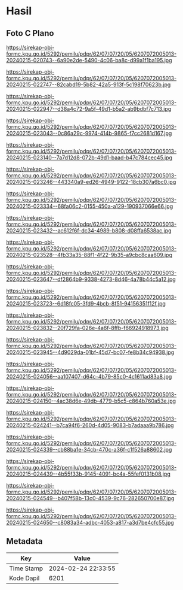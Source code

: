 # Hasil

## Foto C Plano

https://sirekap-obj-formc.kpu.go.id/5292/pemilu/pdpr/62/07/07/20/05/6207072005013-20240215-020743--6a90e2de-5490-4c06-ba8c-d99a1f1ba195.jpg

https://sirekap-obj-formc.kpu.go.id/5292/pemilu/pdpr/62/07/07/20/05/6207072005013-20240215-022747--82cabd19-5b82-42a5-913f-5c198f70623b.jpg

https://sirekap-obj-formc.kpu.go.id/5292/pemilu/pdpr/62/07/07/20/05/6207072005013-20240215-022947--d38a4c72-9a5f-49d1-b5a2-ab9bdbf7c713.jpg

https://sirekap-obj-formc.kpu.go.id/5292/pemilu/pdpr/62/07/07/20/05/6207072005013-20240215-023043--0c86a29c-9974-414b-9865-f7cc2681d167.jpg

https://sirekap-obj-formc.kpu.go.id/5292/pemilu/pdpr/62/07/07/20/05/6207072005013-20240215-023140--7a7d12d8-072b-49d1-baad-b47c784cec45.jpg

https://sirekap-obj-formc.kpu.go.id/5292/pemilu/pdpr/62/07/07/20/05/6207072005013-20240215-023246--443340a9-ed26-4949-9122-18cb307a6bc0.jpg

https://sirekap-obj-formc.kpu.go.id/5292/pemilu/pdpr/62/07/07/20/05/6207072005013-20240215-023334--68fa06c2-0155-450a-a129-190937066e66.jpg

https://sirekap-obj-formc.kpu.go.id/5292/pemilu/pdpr/62/07/07/20/05/6207072005013-20240215-023432--ac612f6f-dc34-4989-b808-d08ffa6538ac.jpg

https://sirekap-obj-formc.kpu.go.id/5292/pemilu/pdpr/62/07/07/20/05/6207072005013-20240215-023528--4fb33a35-88f1-4f22-9b35-a9cbc8caa609.jpg

https://sirekap-obj-formc.kpu.go.id/5292/pemilu/pdpr/62/07/07/20/05/6207072005013-20240215-023647--df2864b9-9338-4273-8d46-4a78b44c5a12.jpg

https://sirekap-obj-formc.kpu.go.id/5292/pemilu/pdpr/62/07/07/20/05/6207072005013-20240215-023723--6d18fc05-3fd9-4bcb-8f51-94156351f12f.jpg

https://sirekap-obj-formc.kpu.go.id/5292/pemilu/pdpr/62/07/07/20/05/6207072005013-20240215-023832--20f729fa-026e-4a6f-8ffb-f66924918973.jpg

https://sirekap-obj-formc.kpu.go.id/5292/pemilu/pdpr/62/07/07/20/05/6207072005013-20240215-023945--4d9029da-01bf-45d7-bc07-fe8b34c94938.jpg

https://sirekap-obj-formc.kpu.go.id/5292/pemilu/pdpr/62/07/07/20/05/6207072005013-20240215-024056--aa107407-d64c-4b79-85c0-4c1611ad83a8.jpg

https://sirekap-obj-formc.kpu.go.id/5292/pemilu/pdpr/62/07/07/20/05/6207072005013-20240215-024150--4ac38d6e-49db-4779-b5c5-c864b760a53e.jpg

https://sirekap-obj-formc.kpu.go.id/5292/pemilu/pdpr/62/07/07/20/05/6207072005013-20240215-024241--b7ca94f6-260d-4d05-9083-b7adaaa9b786.jpg

https://sirekap-obj-formc.kpu.go.id/5292/pemilu/pdpr/62/07/07/20/05/6207072005013-20240215-024339--cb88ba1e-34cb-470c-a36f-c1f526a88602.jpg

https://sirekap-obj-formc.kpu.go.id/5292/pemilu/pdpr/62/07/07/20/05/6207072005013-20240215-024439--4b55f33b-9145-4091-bc4a-55fef0131b08.jpg

https://sirekap-obj-formc.kpu.go.id/5292/pemilu/pdpr/62/07/07/20/05/6207072005013-20240215-024549--b407f58b-13c0-4539-9c76-282650700e87.jpg

https://sirekap-obj-formc.kpu.go.id/5292/pemilu/pdpr/62/07/07/20/05/6207072005013-20240215-024650--c8083a34-adbc-4053-a817-a3d7be4cfc55.jpg


## Metadata

| Key        | Value               |
| ---------- | ------------------- |
| Time Stamp | 2024-02-24 22:33:55 |
| Kode Dapil | 6201                |




